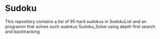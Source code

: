# Sudoku
This repository contains a list of 95 hard sudokus in SudokuList and an programm that solves such sudokus Sudoku_Solve using depth first search and backtracking
